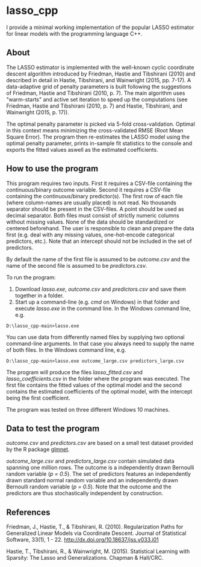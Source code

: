 # lasso_cpp

I provide a minimal working implementation of the popular LASSO estimator for linear models with the programming language C++. 


## About

The LASSO estimator is implemented with the well-known cyclic coordinate descent algorithm introduced by Friedman, Hastie and Tibshirani (2010) and described in detail in Hastie, Tibshirani, and Wainwright (2015, pp. 7-17). A data-adaptive grid of penalty parameters is built following the suggestions of Friedman, Hastie and Tibshirani (2010, p. 7). The main algorithm uses "warm-starts" and active set iteration to speed up the computations (see Friedman, Hastie and Tibshirani (2010, p. 7) and Hastie, Tibshirani, and Wainwright (2015, p. 17)).

The optimal penalty parameter is picked via 5-fold cross-validation. Optimal in this context means minimizing the cross-validated RMSE (Root Mean Square Error). The program then re-estimates the LASSO model using the optimal penalty parameter, prints in-sample fit statistics to the console and exports the fitted values aswell as the estimated coefficients.


## How to use the program 

This program requires two inputs. First it requires a CSV-file containing the continuous/binary outcome variable. Second it requires a CSV-file containing the continuous/binary predictor(s). The first row of each file (where column-names are usually placed) is not read. No thousands separator should be present in the CSV-files. A point should be used as decimal separator. Both files must consist of strictly numeric columns without missing values. None of the data should be standardized or centered beforehand. The user is responsible to clean and prepare the data first (e.g. deal with any missing values, one-hot-encode categorical predictors, etc.). Note that an intercept should not be included in the set of predictors.

By default the name of the first file is assumed to be *outcome.csv* and the name of the second file is assumed to be *predictors.csv*.

To run the program:
1. Download *lasso.exe*, *outcome.csv* and *predictors.csv* and save them together in a folder.
2. Start up a command-line (e.g. *cmd* on Windows) in that folder and execute *lasso.exe* in the command line. In the Windows command line, e.g.
```shell
D:\lasso_cpp-main>lasso.exe
```
You can use data from differently named files by supplying two optional command-line arguments. In that case you always need to supply the name of both files. In the Windows command line, e.g.
```shell
D:\lasso_cpp-main>lasso.exe outcome_large.csv predictors_large.csv
```

The program will produce the files *lasso_fitted.csv* and *lasso_coefficients.csv* in the folder where the program was executed. The first file contains the fitted values of the optimal model and the second contains the estimated coefficients of the optimal model, with the intercept being the first coefficient.

The program was tested on three different Windows 10 machines.


## Data to test the program

*outcome.csv* and *predictors.csv* are based on a small test dataset provided by the R package [glmnet](https://github.com/cran/glmnet).

*outcome_large.csv* and *predictors_large.csv* contain simulated data spanning one million rows. The outcome is a independently drawn Bernoulli random variable (*p = 0.5*). The set of predictors features an independently drawn standard normal random variable and an independently drawn Bernoulli random variable (*p = 0.5*). Note that the outcome and the predictors are thus stochastically independent by construction.

## References

Friedman, J., Hastie, T., & Tibshirani, R. (2010). Regularization Paths for Generalized Linear Models via Coordinate Descent. Journal of Statistical Software, 33(1), 1 - 22. http://dx.doi.org/10.18637/jss.v033.i01

Hastie, T., Tibshirani, R., & Wainwright, M. (2015). Statistical Learning with Sparsity: The Lasso and Generalizations. Chapman & Hall/CRC.
